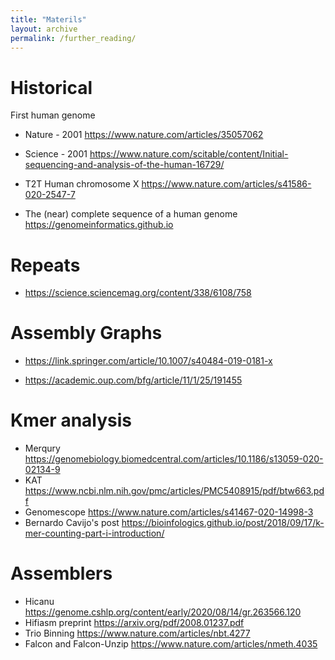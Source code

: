 ```yaml
---
title: "Materils"
layout: archive
permalink: /further_reading/
---
```



# Historical

First human genome
* Nature - 2001 https://www.nature.com/articles/35057062

* Science - 2001 https://www.nature.com/scitable/content/Initial-sequencing-and-analysis-of-the-human-16729/

* T2T Human chromosome X https://www.nature.com/articles/s41586-020-2547-7
* The (near) complete sequence of a human genome https://genomeinformatics.github.io

# Repeats

* https://science.sciencemag.org/content/338/6108/758

# Assembly Graphs

* https://link.springer.com/article/10.1007/s40484-019-0181-x

* https://academic.oup.com/bfg/article/11/1/25/191455 

# Kmer analysis

* Merqury https://genomebiology.biomedcentral.com/articles/10.1186/s13059-020-02134-9
* KAT https://www.ncbi.nlm.nih.gov/pmc/articles/PMC5408915/pdf/btw663.pdf
* Genomescope https://www.nature.com/articles/s41467-020-14998-3 
* Bernardo Cavijo's post https://bioinfologics.github.io/post/2018/09/17/k-mer-counting-part-i-introduction/ 


# Assemblers

* Hicanu https://genome.cshlp.org/content/early/2020/08/14/gr.263566.120
* Hifiasm preprint https://arxiv.org/pdf/2008.01237.pdf
* Trio Binning https://www.nature.com/articles/nbt.4277
* Falcon and Falcon-Unzip https://www.nature.com/articles/nmeth.4035 
